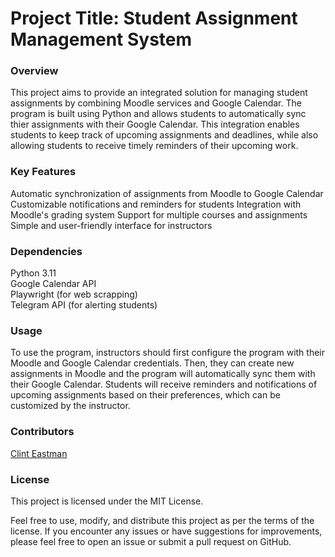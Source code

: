 <h1> Project Title: Student Assignment Management System </h1>
<h3> Overview </h3>
This project aims to provide an integrated solution for managing student assignments by combining Moodle services and Google Calendar. The program is built using Python and allows students to automatically sync thier assignments with their Google Calendar. This integration enables students to keep track of upcoming assignments and deadlines, while also allowing students to receive timely reminders of their upcoming work.

<h3>Key Features</h3>
Automatic synchronization of assignments from Moodle to Google Calendar
Customizable notifications and reminders for students
Integration with Moodle's grading system
Support for multiple courses and assignments
Simple and user-friendly interface for instructors

<h3> Dependencies </h3>
Python 3.11 </br>
Google Calendar API <br>
Playwright (for web scrapping) </br>
Telegram API (for alerting students)</br>

<h3> Usage </h3>
To use the program, instructors should first configure the program with their Moodle and Google Calendar credentials. Then, they can create new assignments in Moodle and the program will automatically sync them with their Google Calendar. Students will receive reminders and notifications of upcoming assignments based on their preferences, which can be customized by the instructor.

<h3> Contributors </h3>
<a href="https://github.com/ClintEastman01">Clint Eastman</a>

<h3> License </h3>
This project is licensed under the MIT License.

Feel free to use, modify, and distribute this project as per the terms of the license. If you encounter any issues or have suggestions for improvements, please feel free to open an issue or submit a pull request on GitHub.

